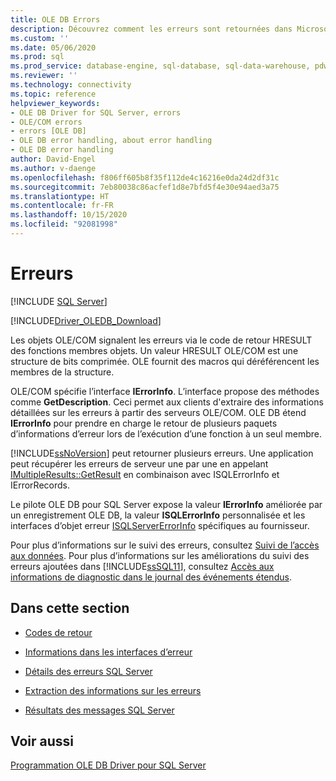 ```yaml
---
title: OLE DB Errors
description: Découvrez comment les erreurs sont retournées dans Microsoft OLE DB Driver pour SQL Server et comment obtenir des informations à leur sujet.
ms.custom: ''
ms.date: 05/06/2020
ms.prod: sql
ms.prod_service: database-engine, sql-database, sql-data-warehouse, pdw
ms.reviewer: ''
ms.technology: connectivity
ms.topic: reference
helpviewer_keywords:
- OLE DB Driver for SQL Server, errors
- OLE/COM errors
- errors [OLE DB]
- OLE DB error handling, about error handling
- OLE DB error handling
author: David-Engel
ms.author: v-daenge
ms.openlocfilehash: f806ff605b8f35f112de4c16216e0da24d2df31c
ms.sourcegitcommit: 7eb80038c86acfef1d8e7bfd5f4e30e94aed3a75
ms.translationtype: HT
ms.contentlocale: fr-FR
ms.lasthandoff: 10/15/2020
ms.locfileid: "92081998"
---
```

# <a name="errors"></a>Erreurs
[!INCLUDE [SQL Server](../../../includes/applies-to-version/sql-asdb-asdbmi-asa-pdw.md)]

[!INCLUDE[Driver_OLEDB_Download](../../../includes/driver_oledb_download.md)]

  Les objets OLE/COM signalent les erreurs via le code de retour HRESULT des fonctions membres objets. Un valeur HRESULT OLE/COM est une structure de bits comprimée. OLE fournit des macros qui déréférencent les membres de la structure.  
  
 OLE/COM spécifie l’interface **IErrorInfo**. L’interface propose des méthodes comme **GetDescription**. Ceci permet aux clients d'extraire des informations détaillées sur les erreurs à partir des serveurs OLE/COM. OLE DB étend **IErrorInfo** pour prendre en charge le retour de plusieurs paquets d’informations d’erreur lors de l’exécution d’une fonction à un seul membre.  
  
 [!INCLUDE[ssNoVersion](../../../includes/ssnoversion-md.md)] peut retourner plusieurs erreurs. Une application peut récupérer les erreurs de serveur une par une en appelant [IMultipleResults::GetResult](/previous-versions/windows/desktop/ms721289(v=vs.85)) en combinaison avec ISQLErrorInfo et IErrorRecords.  
  
 Le pilote OLE DB pour SQL Server expose la valeur **IErrorInfo** améliorée par un enregistrement OLE DB, la valeur **ISQLErrorInfo** personnalisée et les interfaces d’objet erreur [ISQLServerErrorInfo](../ole-db-interfaces/isqlservererrorinfo-geterrorinfo-ole-db.md) spécifiques au fournisseur.  
  
 Pour plus d’informations sur le suivi des erreurs, consultez [Suivi de l’accès aux données](/previous-versions/sql/sql-server-2008/cc765421(v=sql.100)). Pour plus d’informations sur les améliorations du suivi des erreurs ajoutées dans [!INCLUDE[ssSQL11](../../../includes/sssql11-md.md)], consultez [Accès aux informations de diagnostic dans le journal des événements étendus](../../oledb/features/accessing-diagnostic-information-in-the-extended-events-log.md).  
  
## <a name="in-this-section"></a>Dans cette section  
  
-   [Codes de retour](../../oledb/ole-db-errors/return-codes.md)  
  
-   [Informations dans les interfaces d’erreur](../../oledb/ole-db-errors/information-in-error-interfaces.md)  
  
-   [Détails des erreurs SQL Server](../../oledb/ole-db-errors/sql-server-error-detail.md)  
  
-   [Extraction des informations sur les erreurs](../../oledb/ole-db-errors/retrieving-error-information.md)  
  
-   [Résultats des messages SQL Server](../../oledb/ole-db-errors/sql-server-message-results.md)  
  
## <a name="see-also"></a>Voir aussi  
 [Programmation OLE DB Driver pour SQL Server](../../oledb/ole-db/oledb-driver-for-sql-server-programming.md)  
  
